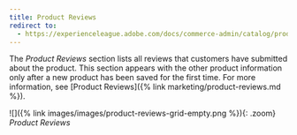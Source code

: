```yaml
---
title: Product Reviews
redirect to:
  - https://experienceleague.adobe.com/docs/commerce-admin/catalog/products/settings/settings-advanced-product-reviews.html
---
```


The _Product Reviews_ section lists all reviews that customers have submitted about the product. This section appears with the other product information only after a new product has been saved for the first time. For more information, see [Product Reviews]({% link marketing/product-reviews.md %}).

![]({% link images/images/product-reviews-grid-empty.png %}){: .zoom}
_Product Reviews_
